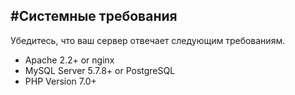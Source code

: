 
#Системные требования
----------

Убедитесь, что ваш сервер отвечает следующим требованиям.

- Apache 2.2+ or nginx
- MySQL Server 5.7.8+ or PostgreSQL
- PHP Version 7.0+

